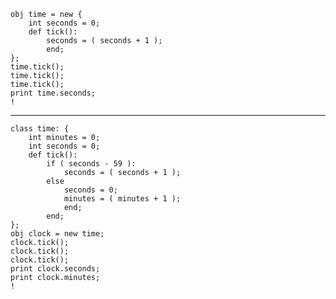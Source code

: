     obj time = new {
        int seconds = 0;
        def tick():
            seconds = ( seconds + 1 );
            end;
    };
    time.tick();
    time.tick();
    time.tick();
    print time.seconds;
    !

---

    class time: {
        int minutes = 0;
        int seconds = 0;
        def tick():
            if ( seconds - 59 ):
                seconds = ( seconds + 1 );
            else
                seconds = 0;
                minutes = ( minutes + 1 );
                end;
            end;
    };
    obj clock = new time;
    clock.tick();
    clock.tick();
    clock.tick();
    print clock.seconds;
    print clock.minutes;
    !
